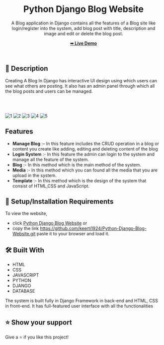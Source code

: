 <div align="center">

  <h1 align="center">Python Django Blog Website</h1>


A Blog application in Django contains all the features of a Blog site like login/register into the system, add blog post with title, description and image and edit or delete the blog post.


  <a href="https://blogs-n2mq.onrender.com/"><strong>➥ Live Demo</strong></a>

</div>

<br />

## 📃 Description


Creating A Blog In Django has interactive UI design using which users can see what others are posting. It also has an admin panel through which all the blog posts and users can be managed.

<br>
<br>

![1](PREVIEW/IMG1.png)
![2](PREVIEW/IMG2.png)
![3](PREVIEW/IMG3.png)
![4](PREVIEW/IMG4.png)
![5](PREVIEW/IMG5.png)
<br>


## Features 

- **Manage Blog** :– In this feature includes the CRUD operation in a blog or content you create like adding, editing and deleting content of the blog
- **Login System** :- In this feature the admin can login to the system and manage all the feature of the system.
- **Blog** :- In this method which is the main method of the system.
- **Media** :- In this method which you can found all the media that you are upload in the system.
- **Template** :- In this method which is the design of the system that consist of HTML,CSS and JavaScript.



## 🚀 Setup/Installation Requirements

To view the website, 
* click [Python Django Blog Website](https://github.com/keerti1924/Python-Django-Blog-Website.git)
or 
* copy the link https://github.com/keerti1924/Python-Django-Blog-Website.git paste it to your browser and load it.  

## 🛠 Built With

* HTML
* CSS
* JAVASCRIPT
* PYTHON
* DJANGO
* DATABASE 

The system is built fully in Django Framework in back-end and HTML, CSS in front-end. It has full-featured user interface with all the functionalities


## ⭐️ Show your support 

Give a ⭐️ if you like this project!

